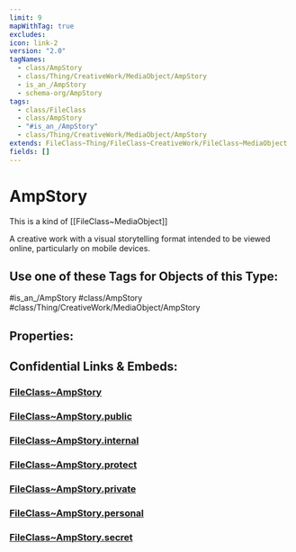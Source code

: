 ```yaml
---
limit: 9
mapWithTag: true
excludes: 
icon: link-2
version: "2.0"
tagNames:
  - class/AmpStory
  - class/Thing/CreativeWork/MediaObject/AmpStory
  - is_an_/AmpStory
  - schema-org/AmpStory
tags:
  - class/FileClass
  - class/AmpStory
  - "#is_an_/AmpStory"
  - class/Thing/CreativeWork/MediaObject/AmpStory
extends: FileClass~Thing/FileClass~CreativeWork/FileClass~MediaObject
fields: []
---
```


# AmpStory
This is a kind of [[FileClass~MediaObject]]

A creative work with a visual storytelling format intended to be viewed online, particularly on mobile devices.


## Use one of these Tags for Objects of this Type:

#is_an_/AmpStory
#class/AmpStory
#class/Thing/CreativeWork/MediaObject/AmpStory

## Properties:


## Confidential Links & Embeds: 

### [FileClass~AmpStory](/_Standards/fileClass/FileClass~Thing/FileClass~CreativeWork/FileClass~MediaObject/FileClass~AmpStory.md) 

### [FileClass~AmpStory.public](/_public/fileClass/FileClass~Thing/FileClass~CreativeWork/FileClass~MediaObject/FileClass~AmpStory.public.md) 

### [FileClass~AmpStory.internal](/_internal/fileClass/FileClass~Thing/FileClass~CreativeWork/FileClass~MediaObject/FileClass~AmpStory.internal.md) 

### [FileClass~AmpStory.protect](/_protect/fileClass/FileClass~Thing/FileClass~CreativeWork/FileClass~MediaObject/FileClass~AmpStory.protect.md) 

### [FileClass~AmpStory.private](/_private/fileClass/FileClass~Thing/FileClass~CreativeWork/FileClass~MediaObject/FileClass~AmpStory.private.md) 

### [FileClass~AmpStory.personal](/_personal/fileClass/FileClass~Thing/FileClass~CreativeWork/FileClass~MediaObject/FileClass~AmpStory.personal.md) 

### [FileClass~AmpStory.secret](/_secret/fileClass/FileClass~Thing/FileClass~CreativeWork/FileClass~MediaObject/FileClass~AmpStory.secret.md)

